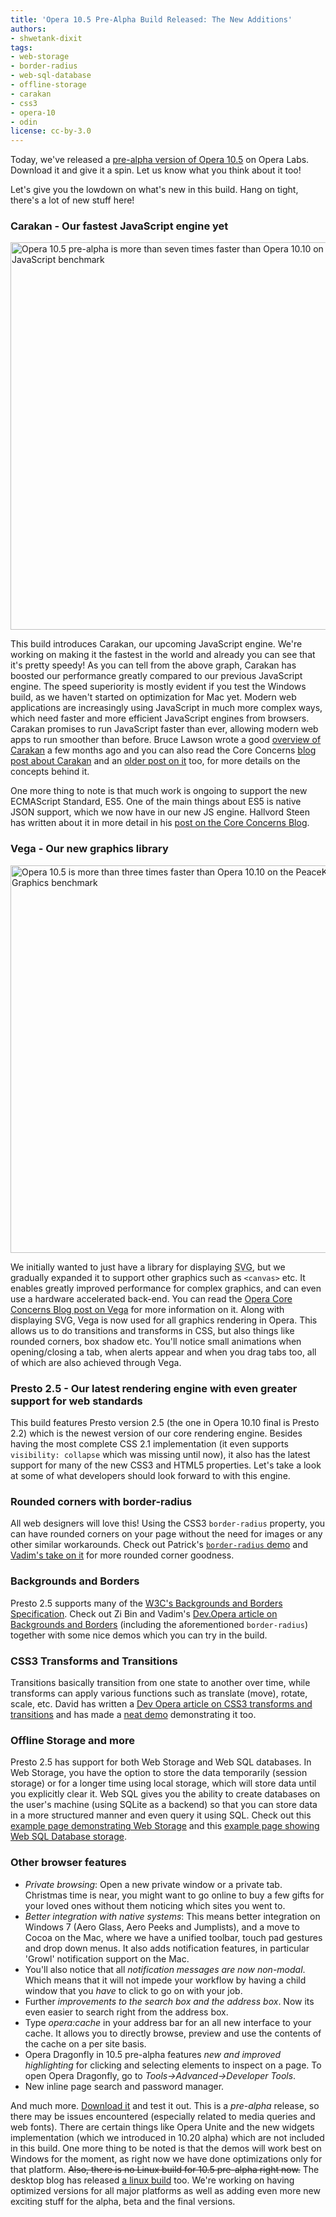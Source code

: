 ```yaml
---
title: 'Opera 10.5 Pre-Alpha Build Released: The New Additions'
authors:
- shwetank-dixit
tags:
- web-storage
- border-radius
- web-sql-database
- offline-storage
- carakan
- css3
- opera-10
- odin
license: cc-by-3.0
---
```


<p>Today, we&#39;ve released a <a href="http://labs.opera.com/news/2009/12/22/" target="_blank">pre-alpha version of Opera 10.5</a> on Opera Labs. Download it and give it a spin. Let us know what you think about it too!</p>
<p>Let&#39;s give you the lowdown on what&#39;s new in this build. Hang on tight, there&#39;s a lot of new stuff here!</p>
<h3>Carakan - Our fastest JavaScript engine yet</h3>
<img src="{{ page.id }}/carakan-graph-620.png" alt="Opera 10.5 pre-alpha is more than seven times faster than Opera 10.10 on the SunSpider JavaScript benchmark" width="620" />
<p>This build introduces Carakan, our upcoming JavaScript engine. We&#39;re working on making it the fastest in the world and already you can see that it&#39;s pretty speedy! As you can tell from the above graph, Carakan has boosted our performance greatly compared to our previous JavaScript engine. The speed superiority is mostly evident if you test the Windows build, as we haven&#39;t started on optimization for Mac yet. Modern web applications are increasingly using JavaScript in much more complex ways, which need faster and more efficient JavaScript engines from browsers. Carakan promises to run JavaScript faster than ever, allowing modern web apps to run smoother than before. Bruce Lawson wrote a good <a href="http://my.opera.com/ODIN/blog/carakan-faq" target="_blank">overview of Carakan</a> a few months ago and you can also read the Core Concerns <a href="http://my.opera.com/core/blog/2009/12/22/carakan-revisited" target="_blank">blog post about Carakan</a> and an <a href="http://my.opera.com/core/blog/2009/02/04/carakan" target="_blank">older post on it</a> too, for more details on the concepts behind it.</p>

<p>One more thing to note is that much work is ongoing to support the new ECMAScript Standard, ES5. One of the main things about ES5 is native JSON support, which we now have in our new JS engine. Hallvord Steen has written about it in more detail in his <a href="http://my.opera.com/core/blog/2009/12/18/native-json-support-in-opera" target="_blank">post on the Core Concerns Blog</a>.</p>
<h3>Vega - Our new graphics library</h3>
<img src="{{ page.id }}/vega-graph-620.png" alt="Opera 10.5 is more than three times faster than Opera 10.10 on the PeaceKeeper Complex Graphics benchmark" width="620" />
<p>We initially wanted to just have a library for displaying <abbr title="Scalable Vector Graphics">SVG</abbr>, but we gradually expanded it to support other graphics such as <code>&lt;canvas&gt;</code> etc. It enables greatly improved performance for complex graphics, and can even use a hardware accelerated back-end. You can read the <a href="http://my.opera.com/core/blog/2009/02/04/vega" target="_blank">Opera Core Concerns Blog post on Vega</a> for more information on it. Along with displaying SVG, Vega is now used for all graphics rendering in Opera. This allows us to do transitions and transforms in CSS, but also things like rounded corners, box shadow etc. You&#39;ll notice small animations when opening/closing a tab, when alerts appear and when you drag tabs too, all of which are also achieved through Vega. </p>
<h3>Presto 2.5 - Our latest rendering engine with even greater support for web standards</h3><p>This build features Presto version 2.5 (the one in Opera 10.10 final is Presto 2.2) which is the newest version of our core rendering engine. Besides having the most complete CSS 2.1 implementation (it even supports <code>visibility: collapse</code> which was missing until now), it also has the latest support for many of the new CSS3 and HTML5 properties. Let&#39;s take a look at some of what developers should look forward to with this engine.</p>
<h3>Rounded corners with border-radius</h3><p>All web designers will love this! Using the CSS3 <code>border-radius</code> property, you can have rounded corners on your page without the need for images or any other similar workarounds. Check out Patrick&#39;s <a href="http://people.opera.com/patrickl/experiments/css3/border-radius/" target="_blank"><code>border-radius</code> demo</a> and <a href="http://people.opera.com/pepelsbey/experiments/bdr/" target="_blank">Vadim&#39;s take on it</a> for more rounded corner goodness.</p>
<h3>Backgrounds and Borders</h3><p>Presto 2.5 supports many of the <a href="http://www.w3.org/TR/css3-background/" target="_blank">W3C&#39;s Backgrounds and Borders Specification</a>. Check out Zi Bin and Vadim&#39;s <a href="http://dev.opera.com/articles/view/css3-border-background-boxshadow/" target="_blank">Dev.Opera article on Backgrounds and Borders</a> (including the aforementioned <code>border-radius</code>) together with some nice demos which you can try in the build.</p>
<h3>CSS3 Transforms and Transitions</h3><p>Transitions basically transition from one state to another over time, while transforms can apply various functions such as translate (move), rotate, scale, etc. David has written a <a href="http://dev.opera.com/articles/view/css3-transitions-and-2d-transforms/" target="_blank">Dev Opera article on CSS3 transforms and transitions</a> and has made a <a href="http://people.opera.com/dstorey/transforms/image-gallery.html" target="_blank">neat demo</a> demonstrating it too.</p>
<h3>Offline Storage and more</h3><p>Presto 2.5 has support for both Web Storage and Web SQL databases. In Web Storage, you have the option to store the data temporarily (session storage) or for a longer time using local storage, which will store data until you explicitly clear it. Web SQL gives you the ability to create databases on the user&#39;s machine (using SQLite as a backend) so that you can store data in a more structured manner and even query it using SQL. Check out this <a href="http://people.opera.com/shwetankd/external/demos/webstorage_demo.htm" target="_blank">example page demonstrating Web Storage</a> and this <a href="http://people.opera.com/shwetankd/external/demos/websql_demo.htm" target="_blank">example page showing Web SQL Database storage</a>.</p>
<h3>Other browser features</h3>
<ul class="bullets"><li><i>Private browsing</i>: Open a new private window or a private tab. Christmas time is near, you might want to go online to buy a few gifts for your loved ones without them noticing which sites you went to.</li><li><i>Better integration with native systems</i>: This means better integration on Windows 7 (Aero Glass, Aero Peeks and Jumplists), and a move to Cocoa on the Mac, where we have a unified toolbar, touch pad gestures and drop down menus. It also adds notification features, in particular &#39;Growl&#39; notification support on the Mac.</li><li>You&#39;ll also notice that all <i>notification messages are now non-modal</i>. Which means that it will not impede your workflow by having a child window that you <i>have</i> to click to go on with your job.</li><li>Further <i>improvements to the search box and the address box</i>. Now its even easier to search right from the address box.</li><li>Type <i>opera:cache</i> in your address bar for an all new interface to your cache. It allows you to directly browse, preview and use the contents of the cache on a per site basis.</li><li>Opera Dragonfly in 10.5 pre-alpha features <i>new and improved highlighting</i> for clicking and selecting elements to inspect on a page. To open Opera Dragonfly, go to <i>Tools-&gt;Advanced-&gt;Developer Tools</i>.</li><li>New inline page search and password manager.</li></ul><p>And much more. <a href="http://labs.opera.com/news/2009/12/22/" target="_blank">Download it</a> and test it out. This is a <i>pre-alpha</i> release, so there may be issues encountered (especially related to media queries and web fonts). There are certain things like Opera Unite and the new widgets implementation (which we introduced in 10.20 alpha) which are not included in this build.  One more thing to be noted is that the demos will work best on Windows for the moment, as right now we have done optimizations only for that platform. <s>Also, there is no Linux build for 10.5 pre-alpha right now.</s> The desktop blog has released <a href="http://my.opera.com/desktopteam/blog/happy-new-year" target="_blank">a linux build</a> too. We&#39;re working on having optimized versions for all major platforms as well as adding even more new exciting stuff for the alpha, beta and the final versions.</p>
